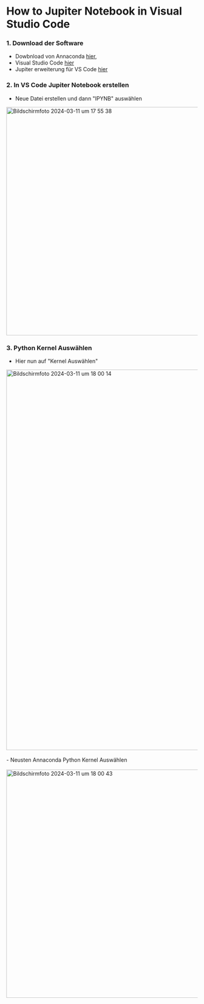 # How to Jupiter Notebook in Visual Studio Code
### 1. Download der Software
  - Dowbnload von Annaconda [hier](https://www.anaconda.com/download),
  - Visual Studio Code [hier](https://code.visualstudio.com/Download)
  - Jupiter erweiterung für VS Code [hier](https://marketplace.visualstudio.com/items?itemName=ms-toolsai.jupyter)

### 2. In VS Code Jupiter Notebook erstellen
  - Neue Datei erstellen und dann "IPYNB" auswählen
<img width="600" alt="Bildschirmfoto 2024-03-11 um 17 55 38" src="https://github.com/JJOmin/Digitale-Signalverarbeitung-Tutorium/assets/104137706/f374b7b0-b700-4230-b6f9-3548abc09f9f">

### 3. Python Kernel Auswählen
  - Hier nun auf "Kernel Auswählen"

<img width="1000" alt="Bildschirmfoto 2024-03-11 um 18 00 14" src="https://github.com/JJOmin/Digitale-Signalverarbeitung-Tutorium/assets/104137706/c8f27f54-8ab1-4843-8a58-63e011ad69df">
<br>
<br>
  - Neusten Annaconda Python Kernel Auswählen
<br>
<br>
<img width="600" alt="Bildschirmfoto 2024-03-11 um 18 00 43" src="https://github.com/JJOmin/Digitale-Signalverarbeitung-Tutorium/assets/104137706/334ad28c-3539-4f9c-97e0-f2a5d37b0f2c">
